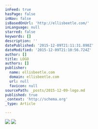 ```yaml
---
inFeed: true
hasPage: false
inNav: false
isBasedOnUrl: 'http://ellisbeetle.com/'
inLanguage: null
starred: false
keywords: []
description: ''
datePublished: '2015-12-09T21:11:31.898Z'
dateModified: '2015-12-09T21:10:56.724Z'
author: []
title: LOGO
authors: []
publisher:
  name: ellisbeetle.com
  domain: ellisbeetle.com
  url: null
  favicon: null
sourcePath: _posts/2015-12-09-logo.md
published: true
_context: 'http://schema.org'
_type: Article

---
```

![](https://s3-us-west-2.amazonaws.com/the-grid-img/p/6b190d2c5a8c7a42d1c8491b19c978665efdaa27.png)
![](https://the-grid-user-content.s3-us-west-2.amazonaws.com/f7980c3d-0a8e-4828-a882-f9c25aa87c58.png)